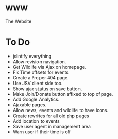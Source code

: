 www
===

The Website

# To Do
* jslintify everything
* Allow revision navigation.
* Get Wildlife via Ajax on homepage.
* Fix Time offsets for events.
* Create a Proper 404 page.
* Use JSV client side too.
* Show ajax status on save button.
* Make Join/Donate button affixed to top of page.
* Add Google Analytics.
* Ajaxable pages.
* Allow news, events and wildlife to have icons.
* Create rewrites for all old php pages
* Add location to events
* Save user agent in management area
* Warn user if their time is off
